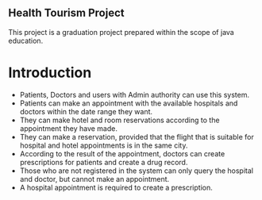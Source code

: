 ## Health Tourism Project

This project is a graduation project prepared within the scope of java education.

# Introduction
- Patients, Doctors and users with Admin authority can use this system. 
- Patients can make an appointment with the available hospitals and doctors within the date range they want.
- They can make hotel and room reservations according to the appointment they have made.
- They can make a reservation, provided that the flight that is suitable for hospital and hotel appointments is in the same city.
- According to the result of the appointment, doctors can create prescriptions for patients and create a drug record.
- Those who are not registered in the system can only query the hospital and doctor, but cannot make an appointment.
- A hospital appointment is required to create a prescription.
